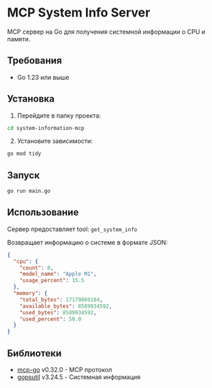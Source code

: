 # MCP System Info Server

MCP сервер на Go для получения системной информации о CPU и памяти.

## Требования

- Go 1.23 или выше

## Установка

1. Перейдите в папку проекта:

```bash
cd system-information-mcp
```

2. Установите зависимости:

```bash
go mod tidy
```

## Запуск

```bash
go run main.go
```

## Использование

Сервер предоставляет tool: `get_system_info`

Возвращает информацию о системе в формате JSON:

```json
{
  "cpu": {
    "count": 8,
    "model_name": "Apple M1",
    "usage_percent": 15.5
  },
  "memory": {
    "total_bytes": 17179869184,
    "available_bytes": 8589934592,
    "used_bytes": 8589934592,
    "used_percent": 50.0
  }
}
```

## Библиотеки

- [mcp-go](https://github.com/mark3labs/mcp-go) v0.32.0 - MCP протокол
- [gopsutil](https://github.com/shirou/gopsutil) v3.24.5 - Системная информация
